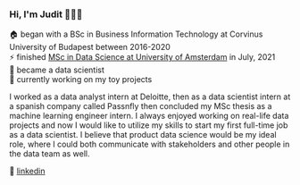 ### Hi, I'm Judit 👩‍💻👋

🏠 began with a BSc in Business Information Technology at Corvinus University of Budapest between 2016-2020\
⚡ finished [MSc in Data Science at University of Amsterdam][website] in July, 2021\
🧠 became a data scientist\
🔭 currently working on my toy projects

I worked as a data analyst intern at Deloitte, then as a data scientist intern at a spanish company called Passnfly then concluded my MSc thesis as a machine learning engineer intern. I always enjoyed working on real-life data projects and now I would like to utilize my skills to start my first full-time job as a data scientist. I believe that product data science would be my ideal role, where I could both communicate with stakeholders and other people in the data team as well.

👔 [linkedin][linkedin]

[website]: https://www.uva.nl/en/programmes/masters/information-studies-data-science/data-science.html
[linkedin]: https://www.linkedin.com/in/juditgyorfi/
